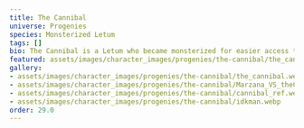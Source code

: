 ```yaml
---
title: The Cannibal
universe: Progenies
species: Monsterized Letum
tags: []
bio: The Cannibal is a Letum who became monsterized for easier access to human meat.
featured: assets/images/character_images/progenies/the-cannibal/the_cannibal.webp
gallery:
- assets/images/character_images/progenies/the-cannibal/the_cannibal.webp
- assets/images/character_images/progenies/the-cannibal/Marzana_VS_theCannibal.webp
- assets/images/character_images/progenies/the-cannibal/cannibal_ref.webp
- assets/images/character_images/progenies/the-cannibal/idkman.webp
order: 29.0
---
```

